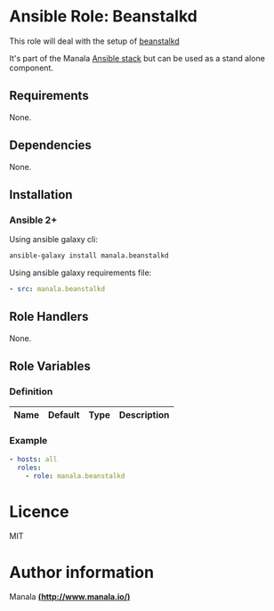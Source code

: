 # Ansible Role: Beanstalkd

This role will deal with the setup of [beanstalkd](http://kr.github.io/beanstalkd/)

It's part of the Manala <a href="http://www.manala.io" target="_blank">Ansible stack</a> but can be used as a stand alone component.

## Requirements

None.

## Dependencies

None.

## Installation

### Ansible 2+

Using ansible galaxy cli:

```bash
ansible-galaxy install manala.beanstalkd
```

Using ansible galaxy requirements file:

```yaml
- src: manala.beanstalkd
```

## Role Handlers

None.

## Role Variables

### Definition

| Name                             | Default  | Type   | Description     |
| -------------------------------- | -------- | ------ | --------------- |

### Example

```yaml
- hosts: all
  roles:
    - role: manala.beanstalkd
```

# Licence

MIT

# Author information

Manala [**(http://www.manala.io/)**](http://www.manala.io)
